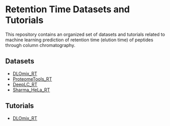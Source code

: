 # Retention Time Datasets and Tutorials

This repository contains an organized set of datasets and tutorials related to machine learning
prediction of retention time (elution time) of peptides through column chromatography.

## Datasets

- [DLOmix_RT](datasets/DLOmix_RT/README.md)
- [ProteomeTools_RT](datasets/ProteomeTools_RT/README.md)
- [DeepLC_RT](datasets/DeepLC_RT/README.md)
- [Sharma_HeLa_RT](datasets/Sharma_HeLa_RT/README.md)

## Tutorials

- [DLOmix_RT](datasets/DLOmix_RT/README.md)



